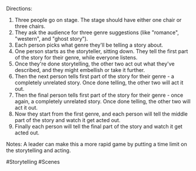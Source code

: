 Directions:
1. Three people go on stage. The stage should have either one chair or three chairs.
2. They ask the audience for three genre suggestions (like "romance", "western", and "ghost story"). 
3. Each person picks what genre they'll be telling a story about.
4. One person starts as the storyteller, sitting down. They tell the first part of the story for their genre, while everyone listens.
5. Once they're done storytelling, the other two act out what they've described, and they might embellish or take it further.
6. Then the next person tells first part of the story for their genre - a completely unrelated story. Once done telling, the other two will act it out.
7. Then the final person tells first part of the story for their genre - once again, a completely unrelated story. Once done telling, the other two will act it out.  
8. Now they start from the first genre, and each person will tell the middle part of the story and watch it get acted out.
9. Finally each person will tell the final part of the story and watch it get acted out.

Notes: A leader can make this a more rapid game by putting a time limit on the storytelling and acting. 

#Storytelling #Scenes
